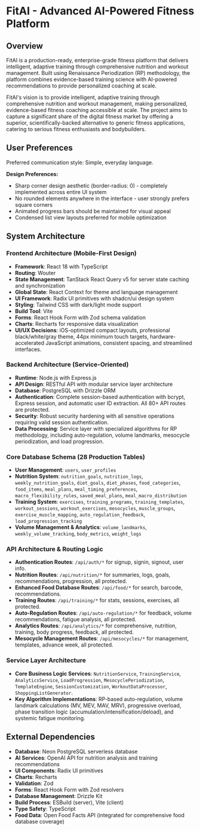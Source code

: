 # FitAI - Advanced AI-Powered Fitness Platform

## Overview

FitAI is a production-ready, enterprise-grade fitness platform that delivers intelligent, adaptive training through comprehensive nutrition and workout management. Built using Renaissance Periodization (RP) methodology, the platform combines evidence-based training science with AI-powered recommendations to provide personalized coaching at scale.

FitAI's vision is to provide intelligent, adaptive training through comprehensive nutrition and workout management, making personalized, evidence-based fitness coaching accessible at scale. The project aims to capture a significant share of the digital fitness market by offering a superior, scientifically-backed alternative to generic fitness applications, catering to serious fitness enthusiasts and bodybuilders.

## User Preferences

Preferred communication style: Simple, everyday language.

**Design Preferences:**
- Sharp corner design aesthetic (border-radius: 0) - completely implemented across entire UI system
- No rounded elements anywhere in the interface - user strongly prefers square corners
- Animated progress bars should be maintained for visual appeal
- Condensed list view layouts preferred for mobile optimization

## System Architecture

### Frontend Architecture (Mobile-First Design)
- **Framework**: React 18 with TypeScript
- **Routing**: Wouter
- **State Management**: TanStack React Query v5 for server state caching and synchronization
- **Global State**: React Context for theme and language management
- **UI Framework**: Radix UI primitives with shadcn/ui design system
- **Styling**: Tailwind CSS with dark/light mode support
- **Build Tool**: Vite
- **Forms**: React Hook Form with Zod schema validation
- **Charts**: Recharts for responsive data visualization
- **UI/UX Decisions**: iOS-optimized compact layouts, professional black/white/gray theme, 44px minimum touch targets, hardware-accelerated JavaScript animations, consistent spacing, and streamlined interfaces.

### Backend Architecture (Service-Oriented)
- **Runtime**: Node.js with Express.js
- **API Design**: RESTful API with modular service layer architecture
- **Database**: PostgreSQL with Drizzle ORM
- **Authentication**: Complete session-based authentication with bcrypt, Express session, and automatic user ID extraction. All 80+ API routes are protected.
- **Security**: Robust security hardening with all sensitive operations requiring valid session authentication.
- **Data Processing**: Service layer with specialized algorithms for RP methodology, including auto-regulation, volume landmarks, mesocycle periodization, and load progression.

### Core Database Schema (28 Production Tables)
- **User Management**: `users`, `user_profiles`
- **Nutrition System**: `nutrition_goals`, `nutrition_logs`, `weekly_nutrition_goals`, `diet_goals`, `diet_phases`, `food_categories`, `food_items`, `meal_plans`, `meal_timing_preferences`, `macro_flexibility_rules`, `saved_meal_plans`, `meal_macro_distribution`
- **Training System**: `exercises`, `training_programs`, `training_templates`, `workout_sessions`, `workout_exercises`, `mesocycles`, `muscle_groups`, `exercise_muscle_mapping`, `auto_regulation_feedback`, `load_progression_tracking`
- **Volume Management & Analytics**: `volume_landmarks`, `weekly_volume_tracking`, `body_metrics`, `weight_logs`

### API Architecture & Routing Logic
- **Authentication Routes**: `/api/auth/*` for signup, signin, signout, user info.
- **Nutrition Routes**: `/api/nutrition/*` for summaries, logs, goals, recommendations, progression, all protected.
- **Enhanced Food Database Routes**: `/api/food/*` for search, barcode, recommendations.
- **Training Routes**: `/api/training/*` for stats, sessions, exercises, all protected.
- **Auto-Regulation Routes**: `/api/auto-regulation/*` for feedback, volume recommendations, fatigue analysis, all protected.
- **Analytics Routes**: `/api/analytics/*` for comprehensive, nutrition, training, body progress, feedback, all protected.
- **Mesocycle Management Routes**: `/api/mesocycles/*` for management, templates, advance week, all protected.

### Service Layer Architecture
- **Core Business Logic Services**: `NutritionService`, `TrainingService`, `AnalyticsService`, `LoadProgression`, `MesocyclePeriodization`, `TemplateEngine`, `SessionCustomization`, `WorkoutDataProcessor`, `ShoppingListGenerator`.
- **Key Algorithm Implementations**: RP-based auto-regulation, volume landmark calculations (MV, MEV, MAV, MRV), progressive overload, phase transition logic (accumulation/intensification/deload), and systemic fatigue monitoring.

## External Dependencies

- **Database**: Neon PostgreSQL serverless database
- **AI Services**: OpenAI API for nutrition analysis and training recommendations
- **UI Components**: Radix UI primitives
- **Charts**: Recharts
- **Validation**: Zod
- **Forms**: React Hook Form with Zod resolvers
- **Database Management**: Drizzle Kit
- **Build Process**: ESBuild (server), Vite (client)
- **Type Safety**: TypeScript
- **Food Data**: Open Food Facts API (integrated for comprehensive food database coverage)